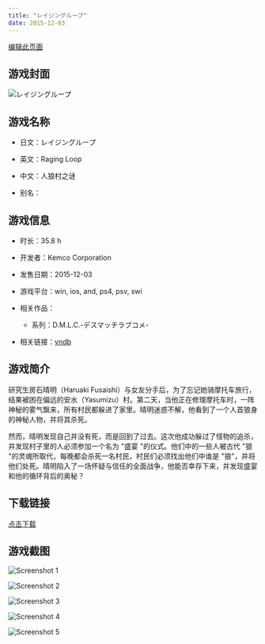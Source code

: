 ```yaml
---
title: "レイジングループ"
date: 2015-12-03
---
```

[编辑此页面](https://github.com/ACG-3/ADV3-source/blob/main/source/_posts/games/%E3%83%AC%E3%82%A4%E3%82%B8%E3%83%B3%E3%82%B0%E3%83%AB%E3%83%BC%E3%83%97.md)

## 游戏封面

![レイジングループ](https%3A//pan.timero.xyz/onedrive/img_lib_001/%E3%83%AC%E3%82%A4%E3%82%B8%E3%83%B3%E3%82%B0%E3%83%AB%E3%83%BC%E3%83%97_cover.avif)


## 游戏名称

- 日文：レイジングループ
- 英文：Raging Loop
- 中文：人狼村之谜

- 别名：


## 游戏信息

- 时长：35.8 h
- 开发者：Kemco Corporation
- 发售日期：2015-12-03
- 游戏平台：win, ios, and, ps4, psv, swi
- 相关作品：
   - 系列：D.M.L.C.-デスマッチラブコメ-

- 相关链接：[vndb](https://vndb.org/v21289)


## 游戏简介

研究生房石晴明（Haruaki Fusaishi）与女友分手后，为了忘记她骑摩托车旅行，结果被困在偏远的安水（Yasumizu）村。第二天，当他正在修理摩托车时，一阵神秘的雾气飘来，所有村民都躲进了家里。晴明迷惑不解，他看到了一个人首狼身的神秘人物，并将其杀死。

然而，晴明发现自己并没有死，而是回到了过去。这次他成功躲过了怪物的追杀，并发现村子里的人必须参加一个名为 "盛宴 "的仪式。他们中的一些人被古代 "狼 "的灵魂所取代，每晚都会杀死一名村民，村民们必须找出他们中谁是 "狼"，并将他们处死。晴明陷入了一场怀疑与信任的全面战争，他能否幸存下来，并发现盛宴和他的循环背后的奥秘？


## 下载链接

[点击下载](https://pan.timero.xyz/onedrive/adv_lib_001/%E3%83%AC%E3%82%A4%E3%82%B8%E3%83%B3%E3%82%B0%E3%83%AB%E3%83%BC%E3%83%97)


## 游戏截图


![Screenshot 1](https%3A//pan.timero.xyz/onedrive/img_lib_001/%E3%83%AC%E3%82%A4%E3%82%B8%E3%83%B3%E3%82%B0%E3%83%AB%E3%83%BC%E3%83%97_Screenshot_1.avif)

![Screenshot 2](https%3A//pan.timero.xyz/onedrive/img_lib_001/%E3%83%AC%E3%82%A4%E3%82%B8%E3%83%B3%E3%82%B0%E3%83%AB%E3%83%BC%E3%83%97_Screenshot_2.avif)

![Screenshot 3](https%3A//pan.timero.xyz/onedrive/img_lib_001/%E3%83%AC%E3%82%A4%E3%82%B8%E3%83%B3%E3%82%B0%E3%83%AB%E3%83%BC%E3%83%97_Screenshot_3.avif)

![Screenshot 4](https%3A//pan.timero.xyz/onedrive/img_lib_001/%E3%83%AC%E3%82%A4%E3%82%B8%E3%83%B3%E3%82%B0%E3%83%AB%E3%83%BC%E3%83%97_Screenshot_4.avif)

![Screenshot 5](https%3A//pan.timero.xyz/onedrive/img_lib_001/%E3%83%AC%E3%82%A4%E3%82%B8%E3%83%B3%E3%82%B0%E3%83%AB%E3%83%BC%E3%83%97_Screenshot_5.avif)


